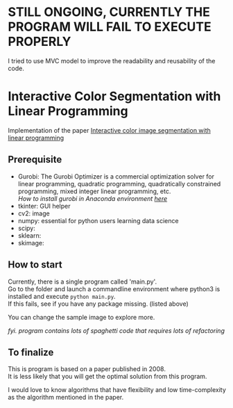 # STILL ONGOING, CURRENTLY THE PROGRAM WILL FAIL TO EXECUTE PROPERLY 
I tried to use MVC model to improve the readability and reusability of the code.<br>

# Interactive Color Segmentation with Linear Programming
Implementation of the paper [Interactive color image segmentation with linear programming](https://link.springer.com/article/10.1007/s00138-008-0171-x) 

## Prerequisite
- Gurobi: The Gurobi Optimizer is a commercial optimization solver for linear programming, quadratic programming, quadratically constrained programming, mixed integer linear programming, etc. <br>
*How to install gurobi in Anaconda environment [here](https://www.gurobi.com/get-anaconda/)*
- tkinter: GUI helper<br>
- cv2: image <br>
- numpy: essential for python users learning data science <br>
- scipy:  <br>
- sklearn: <br>
- skimage: <br>

## How to start
Currently, there is a single program called 'main.py'.<br>
Go to the folder and launch a commandline environment where python3 is installed and execute `python main.py`.<br>
If this fails, see if you have any package missing. (listed above) <br>

You can change the sample image to explore more. <br>

*fyi. program contains lots of spaghetti code that requires lots of refactoring*

## To finalize
This is program is based on a paper published in 2008. <br>
It is less likely that you will get the optimal solution from this program. <br>

I would love to know algorithms that have flexibility and low time-complexity as the algorithm mentioned in the paper.
